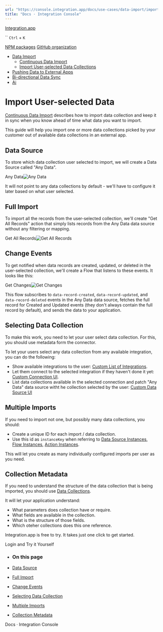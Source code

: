```yaml
---
url: "https://console.integration.app/docs/use-cases/data-import/import-user-selected-collections"
title: "Docs · Integration Console"
---
```


[Integration.app](https://integration.app/)

`` `Ctrl` + `K`

[NPM packages](https://www.npmjs.com/~integration.app) [GitHub organization](https://github.com/integration-app)

- [Data Import](https://console.integration.app/docs/use-cases/data-import)
  - [Continuous Data Import](https://console.integration.app/docs/use-cases/data-import/continuous-import)
  - [Import User-selected Data Collections](https://console.integration.app/docs/use-cases/data-import/import-user-selected-collections)
- [Pushing Data to External Apps](https://console.integration.app/docs/use-cases/data-push)
- [Bi-directional Data Sync](https://console.integration.app/docs/use-cases/bi-directional-sync)
- [Ai](https://console.integration.app/docs/use-cases/ai)

# Import User-selected Data

[Continuous Data Import](https://console.integration.app/docs/use-cases/data-import/continuous-import) describes how to import data collection and keep it in sync when you know ahead of time what data you want to import.

This guide will help you import one or more data collections picked by your customer out of available data collections in an external app.

## Data Source

To store which data collection user selected to import, we will create a Data Source called "Any Data".

Any Data![Any Data](https://console.integration.app/images/docs/any-data-data-source.png)

It will not point to any data collections by default - we'll have to configure it later based on what user selected.

## Full Import

To import all the records from the user-selected collection, we'll create "Get All Records" action that simply lists records from the Any Data data source without any filtering or mapping.

Get All Records![Get All Records](https://console.integration.app/images/docs/get-all-records-any-data.png)

## Change Events

To get notified when data records are created, updated, or deleted in the user-selected collection, we'll create a Flow that listens to these events. It looks like this:

Get Changes![Get Changes](https://console.integration.app/images/docs/get-changes-any-data.png)

This flow subscribes to `data-record-created`, `data-record-updated`, and `data-record-deleted` events in the Any Data data source, fetches the full record for Created and Updated events
(they don't always contain the full record by default), and sends the data to your application.

## Selecting Data Collection

To make this work, you need to let your user select data collection. For this, you should use metadata form the connector.

To let your users select any data collection from any available integration, you can do the following:

- Show available integrations to the user: [Custom List of Integrations](https://console.integration.app/docs/integration-ui/integration-list/custom).
- Let them connect to the selected integration if they haven't done it yet: [Custom Connection UI](https://console.integration.app/docs/integration-ui/connection/custom).
- List data collections available in the selected connection and patch "Any Data" data source witht he collection selected by the user: [Custom Data Source UI](https://console.integration.app/docs/integration-ui/data-sources/custom)

## Multiple Imports

If you need to import not one, but possibly many data collections, you should:

- Create a unique ID for each import / data collection.
- Use this id as `instanceKey` when referring to [Data Source Instances](https://console.integration.app/docs/membrane/customers/data-source-instances), [Flow Instances](https://console.integration.app/docs/membrane/customers/flow-instances), [Action Instances](https://console.integration.app/docs/membrane/customers/action-instances).

This will let you create as many individually configured imports per user as you need.

## Collection Metadata

If you need to understand the structure of the data collection that is being imported, you should use [Data Collections](https://console.integration.app/docs/membrane/interfaces/data-collections).

It will let your application understand:

- What parameters does collection have or require.
- What fields are available in the collection.
- What is the structure of those fields.
- Which oteher collections does this one reference.

Integration.app is free to try. It takes just one click to get started.

Login and Try it Yourself

- ### On this page

- [Data Source](https://console.integration.app/docs/use-cases/data-import/import-user-selected-collections#data-source)
- [Full Import](https://console.integration.app/docs/use-cases/data-import/import-user-selected-collections#full-import)
- [Change Events](https://console.integration.app/docs/use-cases/data-import/import-user-selected-collections#change-events)
- [Selecting Data Collection](https://console.integration.app/docs/use-cases/data-import/import-user-selected-collections#selecting-data-collection)
- [Multiple Imports](https://console.integration.app/docs/use-cases/data-import/import-user-selected-collections#multiple-imports)
- [Collection Metadata](https://console.integration.app/docs/use-cases/data-import/import-user-selected-collections#collection-metadata)

Docs · Integration Console